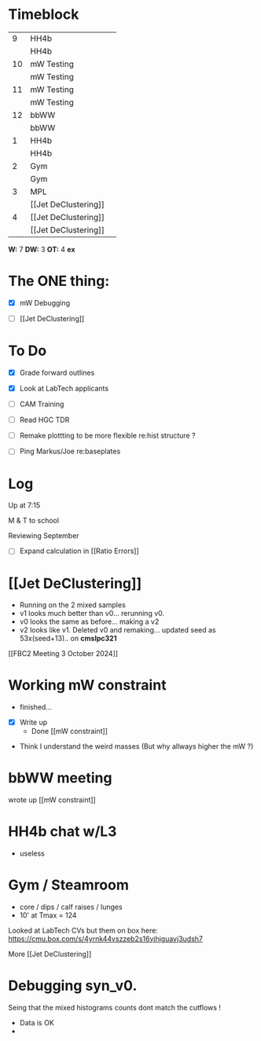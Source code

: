 # Timeblock

|     |                      |     |
| --- | -------------------- | --- |
| 9   | HH4b                 |     |
|     | HH4b                 |     |
| 10  | mW Testing           |     |
|     | mW Testing           |     |
| 11  | mW Testing           |     |
|     | mW Testing           |     |
| 12  | bbWW                 |     |
|     | bbWW                 |     |
| 1   | HH4b                 |     |
|     | HH4b                 |     |
| 2   | Gym                  |     |
|     | Gym                  |     |
| 3   | MPL                  |     |
|     | [[Jet DeClustering]] |     |
| 4   | [[Jet DeClustering]] |     |
|     | [[Jet DeClustering]] |     |

**W:** 7 
**DW:** 3
**OT:** 4
**ex** 

# The ONE thing: 
- [x] mW Debugging
- [ ] [[Jet DeClustering]]


# To Do
- [x] Grade forward outlines
- [x] Look at LabTech applicants
- [ ] CAM Training
- [ ] Read HGC TDR
- [ ] Remake plottting to be more flexible re:hist structure ? 
- [ ] Ping Markus/Joe re:baseplates



# Log

Up at 7:15

M & T to school

Reviewing September
- [ ] Expand calculation in [[Ratio Errors]]

# [[Jet DeClustering]]
- Running on the 2 mixed samples
- v1 looks much better than v0... rerunning v0.
- v0 looks the same as before... making a v2
- v2 looks like v1.  Deleted v0 and remaking... updated seed as 53x(seed+13).. on **cmslpc321**

[[FBC2 Meeting 3 October 2024]]

# Working mW constraint
- finished... 
- [x] Write up
	- Done [[mW constraint]]
- Think I understand the weird masses (But why allways higher the mW ?)


# bbWW meeting

wrote up [[mW constraint]]

# HH4b chat w/L3
- useless

# Gym / Steamroom
- core / dips / calf raises / lunges 
- 10' at Tmax = 124

Looked at LabTech CVs but them on box here:
https://cmu.box.com/s/4yrnk44vszzeb2s16vjhjguavj3udsh7

More [[Jet DeClustering]]

# Debugging syn_v0.
Seing that the mixed histograms counts dont match the cutflows !
- Data is OK
- 

